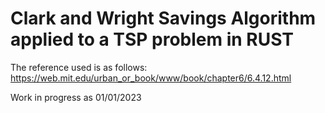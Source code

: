 <h1> Clark and Wright Savings Algorithm applied to a TSP problem in RUST </h1>

The reference used is as follows: https://web.mit.edu/urban_or_book/www/book/chapter6/6.4.12.html

Work in progress as 01/01/2023
